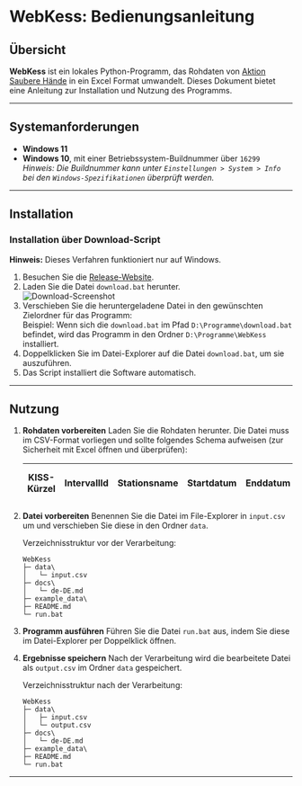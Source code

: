 # WebKess: Bedienungsanleitung

## Übersicht
**WebKess** ist ein lokales Python-Programm, das Rohdaten von [Aktion Saubere Hände](https://www.aktion-sauberehaende.de/ueber-uns-ash) in ein Excel Format umwandelt. Dieses Dokument bietet eine Anleitung zur Installation und Nutzung des Programms.

---

## Systemanforderungen
- **Windows 11**
- **Windows 10**, mit einer Betriebssystem-Buildnummer über `16299`  
  _Hinweis: Die Buildnummer kann unter `Einstellungen > System > Info` bei den `Windows-Spezifikationen` überprüft werden._

---

## Installation

### Installation über Download-Script
**Hinweis:** Dieses Verfahren funktioniert nur auf Windows.

1. Besuchen Sie die [Release-Website](https://github.com/LunaDEV-net/WebKess/releases).
2. Laden Sie die Datei `download.bat` herunter.  <br> ![Download-Screenshot](imgs/2025-01-03_WebKess_Manual-Download-bat.jpg)
3. Verschieben Sie die heruntergeladene Datei in den gewünschten Zielordner für das Programm:  
   Beispiel: Wenn sich die `download.bat` im Pfad `D:\Programme\download.bat` befindet, wird das Programm in den Ordner `D:\Programme\WebKess` installiert.
4. Doppelklicken Sie im Datei-Explorer auf die Datei `download.bat`, um sie auszuführen.
5. Das Script installiert die Software automatisch.

---

## Nutzung

1. **Rohdaten vorbereiten**
   Laden Sie die Rohdaten herunter. Die Datei muss im CSV-Format vorliegen und sollte folgendes Schema aufweisen (zur Sicherheit mit Excel öffnen und überprüfen):

   | KISS-Kürzel | IntervallId | Stationsname | Startdatum | Enddatum | BeobachtungsId | Beobachtungsdatum | Berufsgruppe | Indikation | Aktion | Handschuhe | Import KisRecordId Intervall | Import KisRecordId Beobachtung |
   |--------------|-------------|--------------|------------|----------|----------------|-------------------|--------------|------------|--------|------------|------------------------------|--------------------------------|

2. **Datei vorbereiten**
   Benennen Sie die Datei im File-Explorer in `input.csv` um und verschieben Sie diese in den Ordner `data`.
   
   Verzeichnisstruktur vor der Verarbeitung:
   ```
   WebKess
   ├─ data\
   │   └─ input.csv
   ├─ docs\
   │   └─ de-DE.md
   ├─ example_data\
   ├─ README.md
   └─ run.bat
   ```

3. **Programm ausführen**
   Führen Sie die Datei `run.bat` aus, indem Sie diese im Datei-Explorer per Doppelklick öffnen.

4. **Ergebnisse speichern**
   Nach der Verarbeitung wird die bearbeitete Datei als `output.csv` im Ordner `data` gespeichert.

   Verzeichnisstruktur nach der Verarbeitung:
   ```
   WebKess
   ├─ data\
   │   ├─ input.csv
   │   └─ output.csv
   ├─ docs\
   │   └─ de-DE.md
   ├─ example_data\
   ├─ README.md
   └─ run.bat
   ```

---

